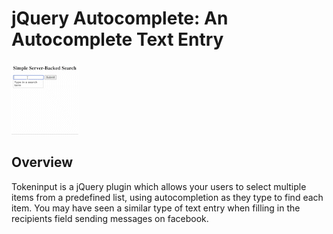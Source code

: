 jQuery Autocomplete: An Autocomplete Text Entry
=======================================================

![](demo.gif)

Overview
--------
Tokeninput is a jQuery plugin which allows your users to select multiple items from a predefined list, using autocompletion as they type to find each item. You may have seen a similar type of text entry when filling in the recipients field sending messages on facebook.
